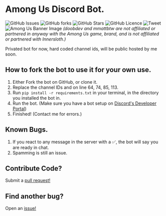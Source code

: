 # Among Us Discord Bot.
![GitHub Issues](https://img.shields.io/github/issues/doobdev/among-us-bot)
![GitHub forks](https://img.shields.io/github/forks/doobdev/among-us-bot)
![GitHub Stars](https://img.shields.io/github/stars/doobdev/among-us-bot)
![GitHub Licence](https://img.shields.io/github/license/doobdev/among-us-bot)
![Tweet](https://img.shields.io/twitter/url?url=https%3A%2F%2Fgithub.com%2Fdoobdev%2Famong-us-bot)
![Among Us Banner Image](https://img.itch.zone/aW1nLzE3MzAzNTQucG5n/original/6ZlfCk.png)
*(doobdev and mmattbtw are not affiliated or partnered in anyway with the Among Us game, brand, and is not affiliated or partnered with Innersloth.)*

Privated bot for now, hard coded channel ids, will be public hosted by me soon.

## How to fork the bot to use it for your own use.

1. Either Fork the bot on GitHub, or clone it.
2. Replace the channel IDs and on line 64, 74, 85, 113.
3. Run `pip install -r requirements.txt` in your terminal, in the directory you installed the bot in.
4. Run the bot. (Make sure you have a bot setup on [Discord's Developer Portal](https://discord.com/developers/applications))
5. Finished! (Contact me for errors.)

## Known Bugs.
1. If you react to any message in the server with a ✅, the bot will say you are ready in chat.
2. Spamming is still an issue.

## Contribute Code?
Submit a [pull request!](https://github.com/doobdev/among-us-bot/pulls)

## Find another bug?
Open an [issue!](https://github.com/doobdev/among-us-bot/issues)
